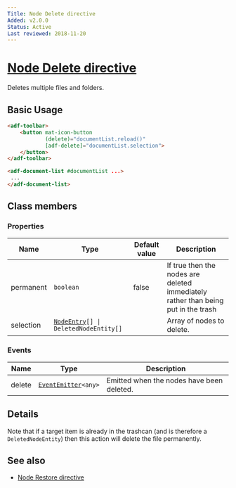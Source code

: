 ```yaml
---
Title: Node Delete directive
Added: v2.0.0
Status: Active
Last reviewed: 2018-11-20
---
```


# [Node Delete directive](../../lib/core/directives/node-delete.directive.ts "Defined in node-delete.directive.ts")

Deletes multiple files and folders.

## Basic Usage

```html
<adf-toolbar>
    <button mat-icon-button
            (delete)="documentList.reload()"
            [adf-delete]="documentList.selection">
    </button>
</adf-toolbar>

<adf-document-list #documentList ...>
 ...
</adf-document-list>
```

## Class members

### Properties

| Name | Type | Default value | Description |
| ---- | ---- | ------------- | ----------- |
| permanent | `boolean` | false | If true then the nodes are deleted immediately rather than being put in the trash |
| selection | [`NodeEntry`](https://github.com/Alfresco/alfresco-js-api/blob/master/src/alfresco-core-rest-api/docs/NodeEntry.md)`[] \| DeletedNodeEntity[]` |  | Array of nodes to delete. |

### Events

| Name | Type | Description |
| ---- | ---- | ----------- |
| delete | [`EventEmitter`](https://angular.io/api/core/EventEmitter)`<any>` | Emitted when the nodes have been deleted. |

## Details

Note that if a target item is already in the trashcan (and is therefore a `DeletedNodeEntity`) then
this action will delete the file permanently.

## See also

-   [Node Restore directive](node-restore.directive.md)
